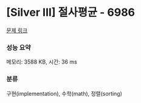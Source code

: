 # [Silver III] 절사평균 - 6986 

[문제 링크](https://www.acmicpc.net/problem/6986) 

### 성능 요약

메모리: 3588 KB, 시간: 36 ms

### 분류

구현(implementation), 수학(math), 정렬(sorting)

